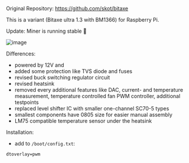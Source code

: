 Original Repository: https://github.com/skot/bitaxe


This is a variant (Bitaxe ultra 1.3 with BM1366) for Raspberry Pi.

Update: Miner is running stable 🥳


![image](https://github.com/shufps/piaxe/assets/3079832/26420be6-9c2b-4226-b3f1-904a380de3df)



Differences:

- powered by 12V and
- added some protection like TVS diode and fuses
- revised buck switching regulator circuit
- revised heatsink
- removed every additional features like DAC, current- and temperature measurement, temperature controlled fan PWM controller, additional testpoints
- replaced level shifter IC with smaller one-channel SC70-5 types
- smallest components have 0805 size for easier manual assembly
- LM75 compatible temperature sensor under the heatsink

Installation:

- add to `/boot/config.txt`:
```
dtoverlay=pwm
```
